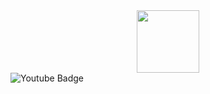 <div id="header" align="center">
  <img src="https://media.giphy.com/media/JqmupuTVZYaQX5s094/giphy.gif?cid=790b7611kustormtnwdnr8vgrz6x78t0pnlcws97atzjqjx4&ep=v1_gifs_search&rid=giphy.gif&ct=g" width="100"/>
</div>
<div id="badges">


  
  <img src="https://img.shields.io/badge/Telegram-blue?logo=telegram&logoColor=white&style=for-the-badge" alt="Youtube Badge"/>
</div>


